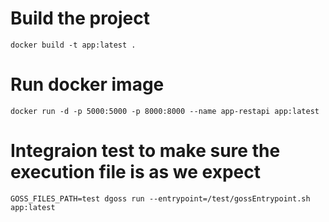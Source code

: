 # Build the project
```
docker build -t app:latest .
```

# Run docker image
```
docker run -d -p 5000:5000 -p 8000:8000 --name app-restapi app:latest
```

# Integraion test to make sure the execution file is as we expect
```
GOSS_FILES_PATH=test dgoss run --entrypoint=/test/gossEntrypoint.sh app:latest
```
